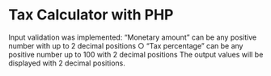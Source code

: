 # Tax Calculator with PHP
Input validation was implemented:
“Monetary amount” can be any positive number with up to 2 decimal positions ○ “Tax percentage” can be any positive number up to 100 with 2 decimal positions 
The output values will be displayed with 2 decimal positions.
